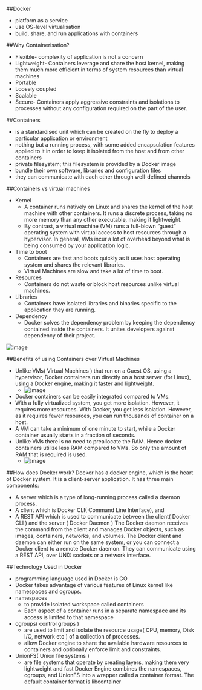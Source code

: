 ##Docker
- platform as a service
- use OS-level virtualisation
- build, share, and run applications with containers


##Why Containerisation?
- Flexible- complexity of application is not a concern
- Lightweight- Containers leverage and share the host kernel, making them much more efficient in terms of system resources than virtual machines
- Portable
- Loosely coupled
- Scalable
- Secure- Containers apply aggressive constraints and isolations to processes without any configuration required on the part of the user.

##Containers
- is a standardised unit which can be created on the fly to deploy a particular application or environment
- nothing but a running process, with some added encapsulation features applied to it in order to keep it isolated from the host and from other containers
- private filesystem; this filesystem is provided by a Docker image
- bundle their own software, libraries and configuration files
- they can communicate with each other through well-defined channels

##Containers vs virtual machines
- Kernel
    - A container runs natively on Linux and shares the kernel of the host machine with other containers. It runs a discrete process, taking no more memory than any other executable, making it lightweight.
    - By contrast, a virtual machine (VM) runs a full-blown “guest” operating system with virtual access to host resources through a hypervisor. In general, VMs incur a lot of overhead beyond what is being consumed by your application logic.
- Time to boot
    - Containers are fast and boots quickly as it uses host operating system and shares the relevant libraries.
    - Virtual Machines are slow and take a lot of time to boot.
- Resources
    - Containers do not waste or block host resources unlike virtual machines.
- Libraries
    - Containers have isolated libraries and binaries specific to the application they are running.
- Dependency
    - Docker solves the dependency problem by keeping the dependency contained inside the containers. It unites developers against dependency of their project.

![image](https://user-images.githubusercontent.com/15718435/151669113-56d7bcbf-d533-4701-9ba0-5522e3cde4f9.png)

##Benefits of using Containers over Virtual Machines
- Unlike VMs( Virtual Machines ) that run on a Guest OS, using a hypervisor, Docker containers run directly on a host server (for Linux), using a Docker engine, making it faster and lightweight.
    - ![image](https://user-images.githubusercontent.com/15718435/151669127-05caf40b-15e6-4502-8af7-576c65f63a20.png)
- Docker containers can be easily integrated compared to VMs.
- With a fully virtualized system, you get more isolation. However, it requires more resources. With Docker, you get less isolation. However, as it requires fewer resources, you can run thousands of container on a host.
- A VM can take a minimum of one minute to start, while a Docker container usually starts in a fraction of seconds.
- Unlike VMs there is no need to preallocate the RAM. Hence docker containers utilize less RAM compared to VMs. So only the amount of RAM that is required is used.
    - ![image](https://user-images.githubusercontent.com/15718435/151669134-105c1185-403c-4d16-a059-af579f68fa5f.png)


##How does Docker work?
Docker has a docker engine, which is the heart of Docker system. It is a client-server application. It has three main components:
- A server which is a type of long-running process called a daemon process.
- A client which is Docker CLI( Command Line Interface), and
- A REST API which is used to communicate between the client( Docker CLI ) and the server ( Docker Daemon )
The Docker daemon receives the command from the client and manages Docker objects, such as images, containers, networks, and volumes. The Docker client and daemon can either run on the same system, or you can connect a Docker client to a remote Docker daemon. They can communicate using a REST API, over UNIX sockets or a network interface.

##Technology Used in Docker
- programming language used in Docker is GO
- Docker takes advantage of various features of Linux kernel like namespaces and cgroups.
- namespaces
    - to provide isolated workspace called containers
    - Each aspect of a container runs in a separate namespace and its access is limited to that namespace
- cgroups( control groups )
    - are used to limit and isolate the resource usage( CPU, memory, Disk I/O, network etc ) of a collection of processes.
    - allow Docker engine to share the available hardware resources to containers and optionally enforce limit and constraints.
- UnionFS( Union file systems )
    - are file systems that operate by creating layers, making them very lightweight and fast
Docker Engine combines the namespaces, cgroups, and UnionFS into a wrapper called a container format. The default container format is libcontainer

